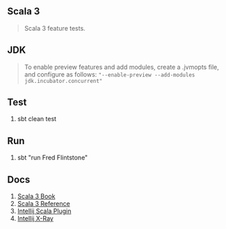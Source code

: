 Scala 3
-------
>Scala 3 feature tests.

JDK
---
>To enable preview features and add modules, create a .jvmopts file, and
>configure as follows: ```"--enable-preview --add-modules jdk.incubator.concurrent"```

Test
----
1. sbt clean test

Run
---
1. sbt "run Fred Flintstone"

Docs
----
1. [Scala 3 Book](https://docs.scala-lang.org/scala3/book/introduction.html)
2. [Scala 3 Reference](https://docs.scala-lang.org/scala3/reference/overview.htmls)
3. [Intellij Scala Plugin](https://www.jetbrains.com/help/idea/get-started-with-scala.html)
4. [Intellij X-Ray](https://blog.jetbrains.com/scala/2023/12/21/the-x-ray-mode/)